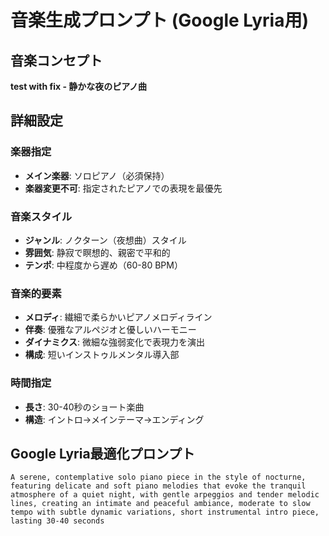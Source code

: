 # 音楽生成プロンプト (Google Lyria用)

## 音楽コンセプト
**test with fix - 静かな夜のピアノ曲**

## 詳細設定

### 楽器指定
- **メイン楽器**: ソロピアノ（必須保持）
- **楽器変更不可**: 指定されたピアノでの表現を最優先

### 音楽スタイル
- **ジャンル**: ノクターン（夜想曲）スタイル
- **雰囲気**: 静寂で瞑想的、親密で平和的
- **テンポ**: 中程度から遅め（60-80 BPM）

### 音楽的要素
- **メロディ**: 繊細で柔らかいピアノメロディライン
- **伴奏**: 優雅なアルペジオと優しいハーモニー
- **ダイナミクス**: 微細な強弱変化で表現力を演出
- **構成**: 短いインストゥルメンタル導入部

### 時間指定
- **長さ**: 30-40秒のショート楽曲
- **構造**: イントロ→メインテーマ→エンディング

## Google Lyria最適化プロンプト
```
A serene, contemplative solo piano piece in the style of nocturne, featuring delicate and soft piano melodies that evoke the tranquil atmosphere of a quiet night, with gentle arpeggios and tender melodic lines, creating an intimate and peaceful ambiance, moderate to slow tempo with subtle dynamic variations, short instrumental intro piece, lasting 30-40 seconds
```